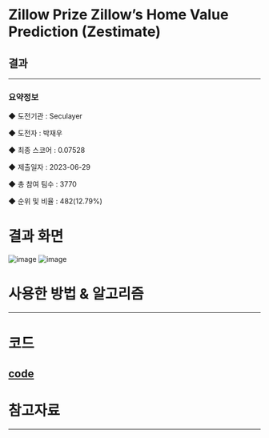 # Zillow Prize Zillow’s Home Value Prediction (Zestimate)
## 결과
---
### 요약정보
◆ 도전기관 : Seculayer   

◆ 도전자 : 박재우   

◆ 최종 스코어 : 0.07528   

◆ 제출일자 : 2023-06-29

◆ 총 참여 팀수 : 3770

◆ 순위 및 비율 : 482(12.79%)

# 결과 화면
![image](img/score.png)
![image](img/leaderBoard.png)

# 사용한 방법 & 알고리즘
---
# 코드
[code](code.ipynb)
---
# 참고자료
---
